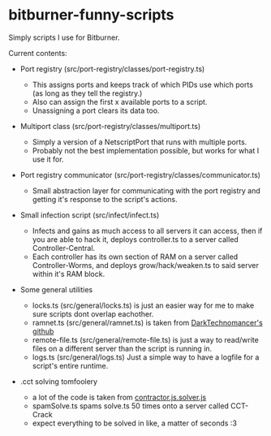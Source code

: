 # bitburner-funny-scripts

Simply scripts I use for Bitburner.

Current contents:

- Port registry (src/port-registry/classes/port-registry.ts)
    - This assigns ports and keeps track of which PIDs use which ports (as long as they tell the registry.)
    - Also can assign the first x available ports to a script.
    - Unassigning a port clears its data too.

- Multiport class (src/port-registry/classes/multiport.ts)
    - Simply a version of a NetscriptPort that runs with multiple ports.
    - Probably not the best implementation possible, but works for what I use it for.

- Port registry communicator (src/port-registry/classes/communicator.ts)
    - Small abstraction layer for communicating with the port registry and getting it's response to the script's actions.

- Small infection script (src/infect/infect.ts)
    - Infects and gains as much access to all servers it can access, then if you are able to hack it, deploys controller.ts to a server called Controller-Central.
    - Each controller has its own section of RAM on a server called Controller-Worms, and deploys grow/hack/weaken.ts to said server within it's RAM block.

- Some general utilities
    - locks.ts (src/general/locks.ts) is just an easier way for me to make sure scripts dont overlap eachother.
    - ramnet.ts (src/general/ramnet.ts) is taken from [DarkTechnomancer's github](https://github.com/DarkTechnomancer/darktechnomancer.github.io)
    - remote-file.ts (src/general/remote-file.ts) is just a way to read/write files on a different server than the script is running in.
    - logs.ts (src/general/logs.ts) Just a simple way to have a logfile for a script's entire runtime.

- .cct solving tomfoolery
    - a lot of the code is taken from [contractor.js.solver.js](https://github.com/alainbryden/bitburner-scripts/blob/main/Tasks/contractor.js.solver.js)
    - spamSolve.ts spams solve.ts 50 times onto a server called CCT-Crack
    - expect everything to be solved in like, a matter of seconds :3